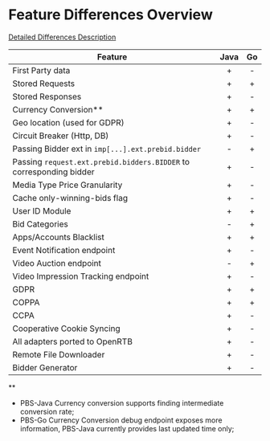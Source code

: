 # Feature Differences Overview

[Detailed Differences Description](differenceBetweenPBSGo-and-Java.md)

 Feature | Java | Go 
| --- | :---: | :---:|
First Party data |+|-
Stored Requests |+|+
Stored Responses |+|-
Currency Conversion** |+|+
Geo location (used for GDPR) |+|-
Circuit Breaker (Http, DB) |+|-
Passing Bidder ext in `imp[...].ext.prebid.bidder` |-|+
Passing `request.ext.prebid.bidders.BIDDER` to corresponding bidder |+|-
Media Type Price Granularity |+|-
Cache only-winning-bids flag |+|-
User ID Module |+|+
Bid Categories |-|+
Apps/Accounts Blacklist  |+|+
Event Notification endpoint |+|-
Video Auction endpoint |-|+
Video Impression Tracking endpoint |+|-
GDPR |+|+
COPPA |+|+
CCPA |+|-
Cooperative Cookie Syncing |+|-
All adapters ported to OpenRTB |+|-
Remote File Downloader |+|-
Bidder Generator |+|-


**
* PBS-Java Currency conversion supports finding intermediate conversion rate;
* PBS-Go Currency Conversion debug endpoint exposes more information, PBS-Java currently provides last updated time only;
